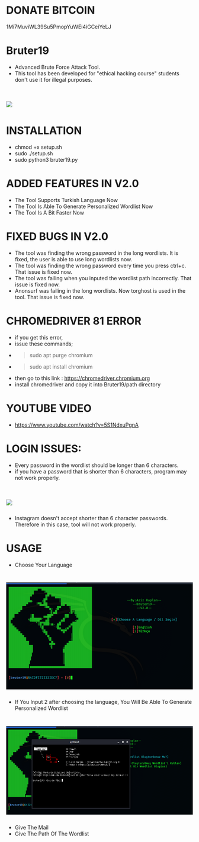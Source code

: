 # DONATE BITCOIN
1Mi7MuviWL39Su5PmopYuWEi4iGCeiYeLJ
# Bruter19
* Advanced Brute Force Attack Tool.
* This tool has been developed for "ethical hacking course" students don't use it for illegal purposes.
# ![](banner/1.png)
# INSTALLATION
* chmod +x setup.sh
* sudo ./setup.sh
* sudo python3 bruter19.py
# ADDED FEATURES IN V2.0
* The Tool Supports Turkish Language Now
* The Tool Is Able To Generate Personalized Wordlist Now
* The Tool Is A Bit Faster Now
# FIXED BUGS IN V2.0
* The tool was finding the wrong password in the long wordlists. It is fixed, the user is able to use long wordlists now.
* The tool was finding the wrong password every time you press ctrl+c. That issue is fixed now.
* The tool was failing when you inputed the wordlist path incorrectly. That issue is fixed now.
* Anonsurf was failing in the long wordlists. Now torghost is used in the tool. That issue is fixed now.
# CHROMEDRIVER 81 ERROR
* if you get this error,
* issue these commands;
* > sudo apt purge chromium
* > sudo apt install chromium
* then go to this link : https://chromedriver.chromium.org
* install chromedriver and copy it into Bruter19/path directory
# YOUTUBE VIDEO
* https://www.youtube.com/watch?v=5S1NdxuPgnA
# LOGIN ISSUES:
* Every password in the wordlist should be longer than 6 characters.
* if you have a password that is shorter than 6 characters, program may not work properly.
# ![](banner/pic1.png)
* Instagram doesn't accept shorter than 6 character passwords. Therefore in this case, tool will not work properly.
# USAGE
* Choose Your Language
# ![](banner/2.png)
* If You Input 2 after choosing the language, You Will Be Able To Generate Personalized Wordlist
# ![](banner/cupp.png)
* Give The Mail 
* Give The Path Of The Wordlist

